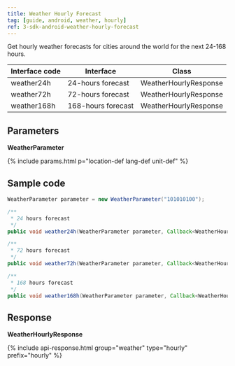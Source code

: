 ```yaml
---
title: Weather Hourly Forecast
tag: [guide, android, weather, hourly]
ref: 3-sdk-android-weather-hourly-forecast
---
```


Get hourly weather forecasts for cities around the world for the next 24-168 hours.

| Interface code| Interface  | Class |
| ------------------- | -------------- | ----------------- |
| weather24h| 24-hours forecast  | WeatherHourlyResponse |
| weather72h| 72-hours forecast  | WeatherHourlyResponse |
| weather168h| 168-hours forecast  | WeatherHourlyResponse |

## Parameters

**WeatherParameter**

{% include params.html p="location-def lang-def unit-def" %}

## Sample code

```java
WeatherParameter parameter = new WeatherParameter("101010100");

/**
 * 24 hours forecast
 */
public void weather24h(WeatherParameter parameter, Callback<WeatherHourlyResponse> callback);

/**
 * 72 hours forecast
 */
public void weather72h(WeatherParameter parameter, Callback<WeatherHourlyResponse> callback);

/**
 * 168 hours forecast
 */
public void weather168h(WeatherParameter parameter, Callback<WeatherHourlyResponse> callback);

```

## Response

**WeatherHourlyResponse**

{% include api-response.html group="weather" type="hourly" prefix="hourly" %}

<!-- | Property | Description | Example |
| --------- | -------------------------- | ---------------------- |
| getCode | See [Status Code](/en/docs/resource/status-code/) | 200 |
| getUpdateTime | [Last updated time](/en/docs/resource/glossary/#update-time) | 2017-10-25T04:34+08:00 |
| getFxLink | Responsive web page of this location, easy to embed in your website or APP | https://www.qweather.com/weather/beijing-101010100.html |
| getHourly | WeatherHourly  Hourly Weather | List&lt;WeatherHourly&gt; |
| getRefer | Reference data, includes data source, statements and license | Refer |

**Refer**

| Property | Description | Type | Example |
| -------- | ----------- | ---- | ------- |
| getSources | Data source and other statements | List&lt;String&gt; | QWeather |
| getLicense | Data license |  List&lt;String&gt;  | QWeather Developers License |

**WeatherHourly**

| Property | Description | Example |
| ------------ | ---------------------------------------- | ---------------- |
| getFxTime | Forecast time | 2013-12-30T13:00+08:00 |
| getTemp | Temperature | 2 |
| getIcon | [Icon code](/en/docs/resource/icons/) for weather conditions. See also [QWeather Icons](https://icons.qweather.com/en/) | 101 |
| getText |  Weather conditions | Cloudy |
| getWind360 | [Wind direction](/en/docs/resource/wind-info/#wind-direction) in azimuth degree | 290 |
| getWindDir | [Wind direction](/en/docs/resource/wind-info/#wind-direction) | NW |
| getWindScale | [Wind scale](/en/docs/resource/wind-info/#wind-scale) | 3-4 |
| getWindSpeed ​​| [Wind speed](/en/docs/resource/wind-info/#wind-speed), km/h | 15 |
| getHumidity | Relative humidity in percent | 30 |
| getPop | Probability of precipitation, in percent, **may be null** | 5 |
| getPrecip | Precipitation | 1.2 |
| getPressure | Atmospheric pressure | 1030 |
| getCloud | Cloud cover in percent | 15 |
| getDew | Dew point temperature | 5 | -->

